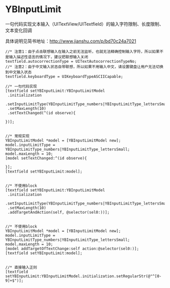 # YBInputLimit
一句代码实现文本输入（UITextView/UITextfield）的输入字符限制、长度限制、文本变化回调

具体说明见简书地址：http://www.jianshu.com/p/bd70c24a7021

    //* 注意1：由于点击联想输入在输入之前无法监听，也就无法精确控制输入字符，所以如果不是输入描述性语言的情况下，建议把联想输入关闭
    textfield.autocorrectionType = UITextAutocorrectionTypeNo;
    //* 注意2：由于中文输入状态自带联想，所以如果不用输入中文，请设置键盘让用户无法切换到中文输入状态
    textfield.keyboardType = UIKeyboardTypeASCIICapable;

    //* 一句代码实现
    [textfield setYBInputLimit:YBInputLimitModel
     .initialization
     .setInputLimitType(YBInputLimitType_numbers|YBInputLimitType_lettersSmall)
     .setMaxLength(10)
     .setTextChanged(^(id observe){
        
    })];

    
    //* 常规实现
    YBInputLimitModel *model = [YBInputLimitModel new];
    model.inputLimitType = YBInputLimitType_numbers|YBInputLimitType_lettersSmall;
    model.maxLength = 10;
    [model setTextChanged:^(id observe){
        
    }];
    [textfield setYBInputLimit:model];
    
    
    //* 不使用block
    [textfield setYBInputLimit:YBInputLimitModel
     .initialization
     .setInputLimitType(YBInputLimitType_numbers|YBInputLimitType_lettersSmall)
     .setMaxLength(10)
     .addTargetAndAction(self, @selector(sel0:))];
    
    
    //* 不使用block
    YBInputLimitModel *model = [YBInputLimitModel new];
    model.inputLimitType = YBInputLimitType_numbers|YBInputLimitType_lettersSmall;
    model.maxLength = 10;
    [model addTargetOfTextChange:self action:@selector(sel0:)];
    [textfield setYBInputLimit:model];
    
    
    //* 直接输入正则
    [textfield setYBInputLimit:YBInputLimitModel.initialization.setRegularStr(@"^[0-9]+$")];
